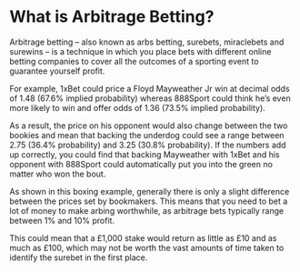# What is Arbitrage Betting?
Arbitrage betting – also known as arbs betting, surebets, miraclebets and surewins – is a technique in which you place bets with different online betting companies to cover all the outcomes of a sporting event to guarantee yourself profit.


For example, 1xBet could price a Floyd Mayweather Jr win at decimal odds of 1.48 (67.6% implied probability) whereas 888Sport could think he’s even more likely to win and offer odds of 1.36 (73.5% implied probability).

As a result, the price on his opponent would also change between the two bookies and mean that backing the underdog could see a range between 2.75 (36.4% probability) and 3.25 (30.8% probability). If the numbers add up correctly, you could find that backing Mayweather with 1xBet and his opponent with 888Sport could automatically put you into the green no matter who won the bout.

As shown in this boxing example, generally there is only a slight difference between the prices set by bookmakers. This means that you need to bet a lot of money to make arbing worthwhile, as arbitrage bets typically range between 1% and 10% profit.

This could mean that a £1,000 stake would return as little as £10 and as much as £100, which may not be worth the vast amounts of time taken to identify the surebet in the first place.

